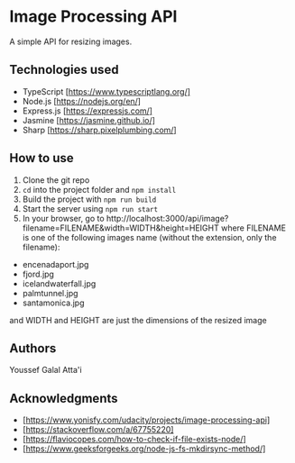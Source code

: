 # Image Processing API

A simple API for resizing images.

## Technologies used

- TypeScript [https://www.typescriptlang.org/]
- Node.js [https://nodejs.org/en/]
- Express.js [https://expressjs.com/]
- Jasmine [https://jasmine.github.io/]
- Sharp [https://sharp.pixelplumbing.com/]

## How to use

1. Clone the git repo
2. `cd` into the project folder and `npm install`
3. Build the project with `npm run build`
4. Start the server using `npm run start`
5. In your browser, go to http://localhost:3000/api/image?filename=FILENAME&width=WIDTH&height=HEIGHT
where FILENAME is one of the following images name (without the extension, only the filename): 
  - encenadaport.jpg
  - fjord.jpg
  - icelandwaterfall.jpg
  - palmtunnel.jpg
  - santamonica.jpg
 
and WIDTH and HEIGHT are just the dimensions of the resized image

## Authors

Youssef Galal Atta'i

## Acknowledgments
- [https://www.yonisfy.com/udacity/projects/image-processing-api]
- [https://stackoverflow.com/a/67755220]
- [https://flaviocopes.com/how-to-check-if-file-exists-node/]
- [https://www.geeksforgeeks.org/node-js-fs-mkdirsync-method/]
